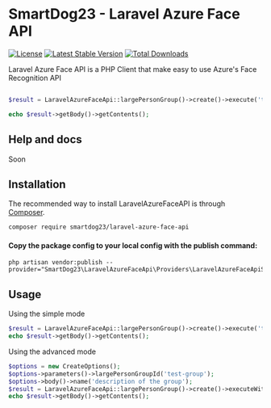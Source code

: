SmartDog23 - Laravel Azure Face API
===================================

[![License](https://poser.pugx.org/smartdog23/laravel-azure-face-api/license)](https://packagist.org/packages/smartdog23/laravel-azure-face-api)
[![Latest Stable Version](https://poser.pugx.org/smartdog23/laravel-azure-face-api/v/stable)](https://packagist.org/packages/smartdog23/laravel-azure-face-api)
[![Total Downloads](https://poser.pugx.org/smartdog23/laravel-azure-face-api/downloads)](https://packagist.org/packages/smartdog23/laravel-azure-face-api)


Laravel Azure Face API is a PHP Client that make easy to use Azure's Face Recognition API

```php

$result = LaravelAzureFaceApi::largePersonGroup()->create()->execute('test-group', 'description of the group');

echo $result->getBody()->getContents();

```

## Help and docs

Soon


## Installation

The recommended way to install LaravelAzureFaceAPI is through
[Composer](https://getcomposer.org/).

```bash
composer require smartdog23/laravel-azure-face-api
```

#### Copy the package config to your local config with the publish command:

```shell
php artisan vendor:publish --provider="SmartDog23\LaravelAzureFaceApi\Providers\LaravelAzureFaceApiServiceProvider"
```

## Usage


Using the simple mode

```php
$result = LaravelAzureFaceApi::largePersonGroup()->create()->execute('test-group', 'description of the group');
echo $result->getBody()->getContents();
```



Using the advanced mode

```php
$options = new CreateOptions();
$options->parameters()->largePersonGroupId('test-group');
$options->body()->name('description of the group');
$result = LaravelAzureFaceApi::largePersonGroup()->create()->executeWithOptions($options);
echo $result->getBody()->getContents();
```
